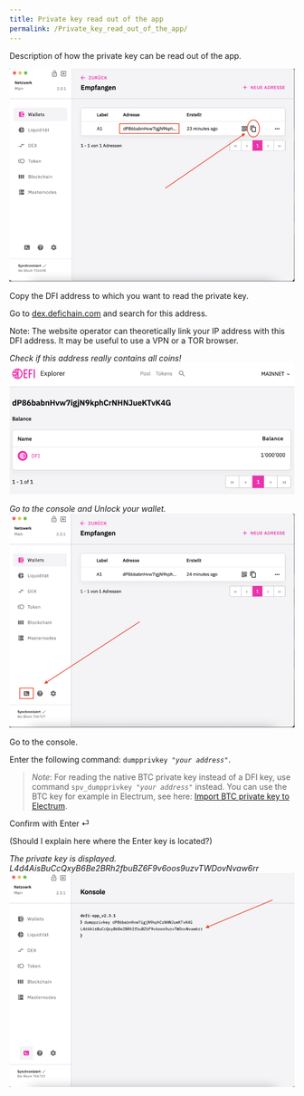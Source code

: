```yaml
---
title: Private key read out of the app
permalink: /Private_key_read_out_of_the_app/
---
```


Description of how the private key can be read out of the app.

![Copy the DFI address to which you want to read the private key](./../media/Bildschirmfoto_2021-03-13_um_23.39.18.png)

Copy the DFI address to which you want to read the private key.

Go to [dex.defichain.com](https://dex.defichain.com/) and search for this address.

Note: The website operator can theoretically link your IP address with this DFI address. It may be useful to use a VPN or a TOR browser.

*Check if this address really contains all coins!*  
![](./../media/Bildschirmfoto_2021-03-13_um_23.40.59.png)

*Go to the console and Unlock your wallet.*  
![](./../media/Bildschirmfoto_2021-03-13_um_23.49.001.png)

Go to the console.

Enter the following command: `dumpprivkey `*`"your address"`*.

> *Note*: For reading the native BTC private key instead of a DFI key, use command `spv_dumpprivkey `*`"your address"`* instead. You can use the BTC key for example in Electrum, see here: [Import BTC private key to Electrum](./Import_BTC_private_key_to_Electrum.md).

Confirm with Enter ⏎

(Should I explain here where the Enter key is located?)

*The private key is displayed. L4d4AisBuCcQxyB6Be2BRh2fbuBZ6F9v6oos9uzvTWDovNvaw6rr*  
![The private key is displayed.](./../media/Bildschirmfoto_2021-03-13_um_23.56.36.png)
